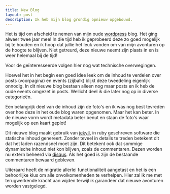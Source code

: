 ```yaml
---
title: New Blog
layout: post
description: Ik heb mijn blog grondig opnieuw opgebouwd.
---
```

Het is tijd om afscheid te nemen van mijn oude [wordpress](https://wordpress.com/) blog. Het ging alweer twee jaar mee! In die tijd heb ik geprobeerd deze zo goed mogelijk bij te houden en ik hoop dat jullie het leuk vonden om van mijn avonturen op de hoogte te blijven. Niet getreurd, deze nieuwe neemt zijn plaats in en is weer helemaal bij de tijd!

<!--more-->

Voor de geïnteresseerde volgen hier nog wat technische overwegingen.

Hoewel het in het begin een goed idee leek om de inhoud te verdelen over posts (voorpagina) en events (zijbalk) blijkt deze tweedeling eigenlijk onnodig. In dit nieuwe blog bestaan alleen nog maar posts en ik heb de oude events omgezet in posts. Wellicht deel ik die later nog op in diverse categorieën.

Een belangrijk deel van de inhoud zijn de foto's en ik was nog best tevreden over hoe deze in het oude blog waren opgenomen. Maar het kan beter. In de nieuwe vorm wordt metadata beter benut en staan de foto's waar mogelijk op een kaart geplot!

Dit nieuwe blog maakt gebruik van [jekyll](https://jekyllrb.com), in ruby geschreven software die statische inhoud genereert. Zonder teveel in details te treden betekent dit dat het laden razendsnel moet zijn. Dit betekent ook dat sommige dynamische inhoud niet kon blijven, zoals de commentaren. Dezen worden nu extern beheerd via [disqus](https://disqus.com/). Als het goed is zijn de bestaande commentaren bewaard gebleven.

Uiteraard heeft de migratie allerlei functionaliteit aangetast en het is een behoorlijke klus om alle onvolkomenheden te verhelpen. Hier zal ik me met terugwerkende kracht aan wijden terwijl ik garandeer dat nieuwe avonturen worden vastgelegd.